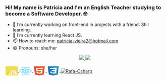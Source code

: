 ### Hi! My name is Patrícia and I'm an English Teacher studying to become a Software Developer. 🤓

- 🔭 I’m currently working on front-end in projects with a friend. Still learning.
- 🌱 I’m currently learning React JS.
- 📫 How to reach me: patricia-vieira2@hotmail.com
- 😄 Pronouns: she/her

<div align="center">
  <a href="https://github.com/patriiciavieira">
  <img height="180em" src="https://github-readme-stats.vercel.app/api?username=patriiciavieira&show_icons=true&theme=radical&include_all_commits=true&count_private=true"/>
  <img height="180em" src="https://github-readme-stats.vercel.app/api/top-langs/?username=patriiciavieira&layout=compact&langs_count=7&theme=radical"/>
</div>

  <div style="display: inline_block"><br>
  <img align="center" alt="Rafa-Js" height="30" width="40" src="https://raw.githubusercontent.com/devicons/devicon/master/icons/javascript/javascript-plain.svg">
  <img align="center" alt="Rafa-React" height="30" width="40" src="https://raw.githubusercontent.com/devicons/devicon/master/icons/react/react-original.svg">
  <img align="center" alt="Rafa-HTML" height="30" width="40" src="https://raw.githubusercontent.com/devicons/devicon/master/icons/html5/html5-original.svg">
  <img align="center" alt="Rafa-CSS" height="30" width="40" src="https://raw.githubusercontent.com/devicons/devicon/master/icons/css3/css3-original.svg">
  <img align="center" alt="Rafa-Csharp" height="30" width="40" src="https://cdn.jsdelivr.net/gh/devicons/devicon/icons/c/c-original.svg">
</div>
  
  ##
  
